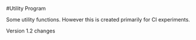#Utility Program

Some utility functions. However this is created primarily for CI experiments.

Version 1.2 changes
